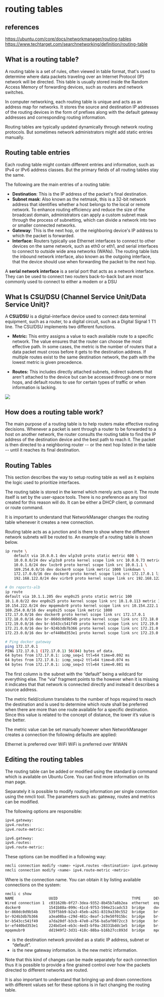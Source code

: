 # routing tables

## references

<https://ubuntu.com/core/docs/networkmanager/routing-tables>
<https://www.techtarget.com/searchnetworking/definition/routing-table>

## What is a routing table?

A routing table is a set of rules, often viewed in table format, that's used to determine where data packets traveling over an Internet Protocol (IP) network will be directed. This table is usually stored inside the Random Access Memory of forwarding devices, such as routers and network switches.

In computer networking, each routing table is unique and acts as an address map for networks. It stores the source and destination IP addresses of the routing devices in the form of prefixes along with the default gateway addresses and corresponding routing information.

Routing tables are typically updated dynamically through network routing protocols. But sometimes network administrators might add static entries manually.

## Routing table entries

Each routing table might contain different entries and information, such as IPv4 or IPv6 address classes. But the primary fields of all routing tables stay the same.

The following are the main entries of a routing table:

- **Destination**: This is the IP address of the packet's final destination.
- **Subnet mask**: Also known as the netmask, this is a 32-bit network address that identifies whether a host belongs to the local or remote network. To enhance routing efficiency and reduce the size of the broadcast domain, administrators can apply a custom subnet mask through the process of subnetting, which can divide a network into two or smaller connected networks.
- **Gateway**: This is the next hop, or the neighboring device's IP address to which the packet is forwarded.
- **Interface:** Routers typically use Ethernet interfaces to connect to other devices on the same network, such as eth0 or eth1, and serial interfaces to connect to outside wide area networks (WANs). The routing table lists the inbound network interface, also known as the outgoing interface, that the device should use when forwarding the packet to the next hop.

A **serial network interface** is a serial port that acts as a network interface. They can be used to connect two routers back-to-back but are most commonly used to connect to either a modem or a DSU

## What Is CSU/DSU (Channel Service Unit/Data Service Unit)?

A **CSU/DSU** is a digital-interface device used to connect data terminal equipment, such as a router, to a digital circuit, such as a Digital Signal 1 T1 line. The CSU/DSU implements two different functions.

- **Metric:** This entry assigns a value to each available route to a specific network. The value ensures that the router can choose the most effective path. In some cases, the metric is the number of routers that a data packet must cross before it gets to the destination address. If multiple routes exist to the same destination network, the path with the lowest metric is given precedence.

- **Routes:** This includes directly attached subnets, indirect subnets that aren't attached to the device but can be accessed through one or more hops, and default routes to use for certain types of traffic or when information is lacking.

![](https://cdn.ttgtmedia.com/rms/onlineimages/routing_table-f.jpg)

## How does a routing table work?

The main purpose of a routing table is to help routers make effective routing decisions. Whenever a packet is sent through a router to be forwarded to a host on another network, the router consults the routing table to find the IP address of the destination device and the best path to reach it. The packet is then directed to a neighboring router -- or the next hop listed in the table -- until it reaches its final destination.

## Routing Tables

This section describes the way to setup routing table as well as it explains the logic used to prioritize interfaces.

The routing table is stored in the kernel which merely acts upon it. The route itself is set by the user-space tools. There is no preference as any tool created for this reason will do. It can be either a DHCP client, ip command or route command.

It is important to understand that NetworkManager changes the routing table whenever it creates a new connection.

Routing table acts as a junction and is there to show where the different network subnets will be routed to. An example of a routing table is shown below.

```bash
ip route \
    default via 10.0.0.1 dev wlp3s0 proto static metric 600 \
    10.0.0.0/24 dev wlp3s0 proto kernel scope link src 10.0.0.73 metric 600 \
    10.0.1.0/24 dev lxcbr0 proto kernel scope link src 10.0.1.1 \
    169.254.0.0/16 dev docker0 scope link metric 1000 linkdown \
    172.17.0.0/16 dev docker0 proto kernel scope link src 172.17.0.1 linkdown \
    192.168.122.0/24 dev virbr0 proto kernel scope link src 192.168.122.1 linkdown

# On reports-alb
ip route
default via 10.1.1.205 dev enp0s25 proto static metric 100 
10.1.0.0/22 dev enp0s25 proto kernel scope link src 10.1.0.113 metric 100 
10.154.222.0/24 dev mpqemubr0 proto kernel scope link src 10.154.222.1 linkdown 
169.254.0.0/16 dev enp0s25 scope link metric 1000 
172.17.0.0/16 dev docker0 proto kernel scope link src 172.17.0.1 
172.18.0.0/16 dev br-860dc0d9b54b proto kernel scope link src 172.18.0.1 linkdown 
172.19.0.0/16 dev br-b543cc541f49 proto kernel scope link src 172.19.0.1 linkdown 
172.21.0.0/16 dev br-924b3db7b366 proto kernel scope link src 172.21.0.1 linkdown 
172.23.0.0/16 dev br-ef440bd353e1 proto kernel scope link src 172.23.0.1 linkdown 

# Ping docker gateway
ping 172.17.0.1                           
PING 172.17.0.1 (172.17.0.1) 56(84) bytes of data.
64 bytes from 172.17.0.1: icmp_seq=1 ttl=64 time=0.092 ms
64 bytes from 172.17.0.1: icmp_seq=2 ttl=64 time=0.074 ms
64 bytes from 172.17.0.1: icmp_seq=3 ttl=64 time=0.081 ms
```

The first column is the subnet with the “default” being a wildcard for everything else. The “via” fragment points to the <Gateway> however when it is missing it indicates that that network is connected directly and instead it describes a source address.

The metric field/column translates to the number of hops required to reach the destination and is used to determine which route shall be preferred when there are more than one route available for a specific destination. Since this value is related to the concept of distance, the lower it’s value is the better.

The metric value can be set manually however when NetworkManager creates a connection the following defaults are applied:

Ethernet is preferred over WiFi
WiFi is preferred over WWAN

## Editing the routing tables

The routing table can be added or modified using the standard ip command which is available on Ubuntu Core. You can find more information on its man page.

Separately it is possible to modify routing information per single connection using the nmcli tool. The parameters such as: gateway, routes and metrics can be modified.

The following options are responsible:

```bash
ipv4.gateway:
ipv4.routes: 
ipv4.route-metric:

ipv6.gateway:
ipv6.routes:
ipv6.route-metric:
```

These options can be modified in a following way:

```bash
nmcli connection modify <name> +ipv4.routes <destination> ipv4.gateway <gateway>
nmcli connection modify <name> ipv4.route-metric <metric>
```

Where <name> is the connection name. You can obtain it by listing available connections on the system:

```bash
nmcli c show
NAME                UUID                                  TYPE      DEVICE          
Wired connection 1  c031620b-0f27-3dea-9352-8b45b7a8b2ea  ethernet  enp0s25         
docker0             1541b88a-099c-41cd-9753-594e21cadc53  bridge    docker0         
br-860dc0d9b54b     539f5bb9-b2a3-45eb-a261-8319a330c552  bridge    br-860dc0d9b54b 
br-924b3db7b366     a3ea08ba-c29d-481c-8eaf-1c9e50f015bc  bridge    br-924b3db7b366 
br-b543cc541f49     a7da20df-b3cb-47e0-a756-ba5af0072cc3  bridge    br-b543cc541f49 
br-ef440bd353e1     224bd1e4-eb3c-4ed3-bf0a-28331bddc1e5  bridge    br-ef440bd353e1 
mpqemubr0           dd1949f2-3d31-418c-88ba-b16b27cc893d  bridge    mpqemubr0         
```

- <destination> is the destination network provided as a static IP address, subnet or “default”.
- <gateway> is the new gateway information. is the new metric information.

Note that this kind of changes can be made separately for each connection thus it is possible to provide a fine grained control over how the packets directed to different networks are routed.

It is also important to understand that bringing up and down connections with different values set for these options is in fact changing the routing table.

